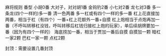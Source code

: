 麻将规则
番型
小胡0番
大对子，对对胡1番
金钩钓2番
小七对2番
龙七对3番
多一条龙(四个一样的)多一番
清一色两番
多一杠或有四个一样的多一番
杠上花直接加两番，相当于杠（有四个）一番+杠上花额外一番+自摸
杠上炮相当于点炮再加一番（不呼叫转移杠没钱，呼叫转移后杠钱归接杠上炮的玩家），单后续胡牌要加一番（因为有四个一样的）
海底捞加一番，相当于贾加一番后自摸
自摸加一颗
暗杠一家2颗
巴杠一家一颗
点杠2颗

封顶：需要设置几番封顶


